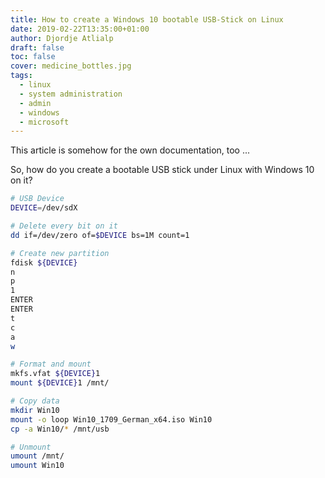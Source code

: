 ```yaml
---
title: How to create a Windows 10 bootable USB-Stick on Linux
date: 2019-02-22T13:35:00+01:00
author: Djordje Atlialp
draft: false
toc: false
cover: medicine_bottles.jpg
tags:
  - linux
  - system administration
  - admin
  - windows
  - microsoft
---
```


This article is somehow for the own documentation, too ...


So, how do you create a bootable USB stick under Linux with Windows 10 on it?

```bash
# USB Device
DEVICE=/dev/sdX

# Delete every bit on it
dd if=/dev/zero of=$DEVICE bs=1M count=1

# Create new partition
fdisk ${DEVICE}
n
p
1
ENTER
ENTER
t
c
a
w

# Format and mount
mkfs.vfat ${DEVICE}1
mount ${DEVICE}1 /mnt/

# Copy data
mkdir Win10
mount -o loop Win10_1709_German_x64.iso Win10
cp -a Win10/* /mnt/usb

# Unmount
umount /mnt/
umount Win10
```
